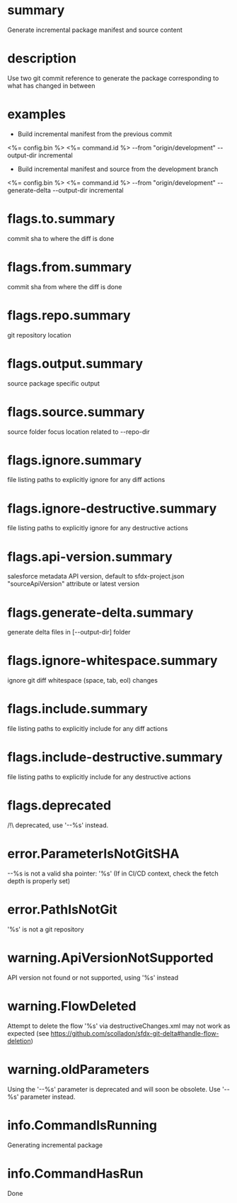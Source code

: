 # summary

Generate incremental package manifest and source content

# description

Use two git commit reference to generate the package corresponding to what has changed in between

# examples

- Build incremental manifest from the previous commit

<%= config.bin %> <%= command.id %> --from "origin/development" --output-dir incremental

- Build incremental manifest and source from the development branch

<%= config.bin %> <%= command.id %> --from "origin/development" --generate-delta --output-dir incremental

# flags.to.summary

commit sha to where the diff is done

# flags.from.summary

commit sha from where the diff is done

# flags.repo.summary

git repository location

# flags.output.summary

source package specific output

# flags.source.summary

source folder focus location related to --repo-dir

# flags.ignore.summary

file listing paths to explicitly ignore for any diff actions

# flags.ignore-destructive.summary

file listing paths to explicitly ignore for any destructive actions

# flags.api-version.summary

salesforce metadata API version, default to sfdx-project.json "sourceApiVersion" attribute or latest version

# flags.generate-delta.summary

generate delta files in [--output-dir] folder

# flags.ignore-whitespace.summary

ignore git diff whitespace (space, tab, eol) changes

# flags.include.summary

file listing paths to explicitly include for any diff actions

# flags.include-destructive.summary

file listing paths to explicitly include for any destructive actions

# flags.deprecated

/!\ deprecated, use '--%s' instead.

# error.ParameterIsNotGitSHA

--%s is not a valid sha pointer: '%s' (If in CI/CD context, check the fetch depth is properly set)

# error.PathIsNotGit

'%s' is not a git repository

# warning.ApiVersionNotSupported

API version not found or not supported, using '%s' instead

# warning.FlowDeleted

Attempt to delete the flow '%s' via destructiveChanges.xml may not work as expected (see https://github.com/scolladon/sfdx-git-delta#handle-flow-deletion)

# warning.oldParameters

Using the '--%s' parameter is deprecated and will soon be obsolete. Use '--%s' parameter instead.
 
# info.CommandIsRunning

Generating incremental package

# info.CommandHasRun

Done